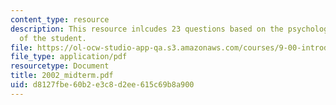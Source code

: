 ```yaml
---
content_type: resource
description: This resource inlcudes 23 questions based on the psychological understanding
  of the student.
file: https://ol-ocw-studio-app-qa.s3.amazonaws.com/courses/9-00-introduction-to-psychology-fall-2004/d8127fbe60b2e3c8d2ee615c69b8a900_2002_midterm.pdf
file_type: application/pdf
resourcetype: Document
title: 2002_midterm.pdf
uid: d8127fbe-60b2-e3c8-d2ee-615c69b8a900
---
```

